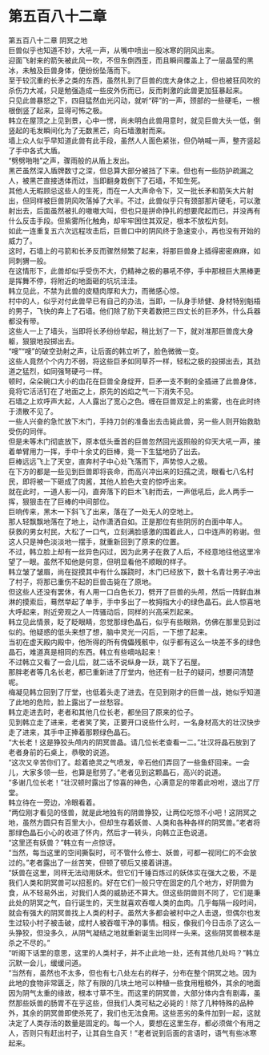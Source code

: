 # 第五百八十二章

第五百八十二章 阴冥之地\
巨兽似乎也知道不妙，大吼一声，从嘴中喷出一股冰寒的阴风出来。\
迎面飞射来的箭矢被此风一吹，不但东倒西歪，而且瞬间覆盖上了一层晶莹的黑冰，未触及巨兽身体，便纷纷坠落而下。\
至于较沉重的长矛之类的东西，虽然扎到了巨兽的庞大身体之上，但也被狂风吹的杀伤力大减，只是勉强造成一些皮外伤而已，反而刺激的此兽更加狂暴起来。\
只见此兽暴怒之下，四目猛然血光闪动，就听“砰”的一声，颈部的一些硬毛，一根根倒竖了起来，显得可怖之极。\
韩立在屋顶之上见到景，心中一愣，尚未明白此兽用意时，就见巨兽大头一低，倒竖起的毛发瞬间化为了无数黑芒，向石墙激射而来。\
墙上众人似乎早知道此兽有此手段，虽然人人面色紧张，但仍呐喊一声，整齐竖起了手中各式大盾。\
“劈劈啪啪”之声，骤雨般的从盾上发出。\
黑芒虽然深入盾牌数寸之深，但总算大部分被挡了下来。但也有一些防护疏漏之人，被黑芒直接透体而过，当即翻身栽倒下了石墙，不知生死。\
其他人无暇顾忌这些人的生死，而在一人大声命令下，又一批长矛和箭矢大片射出，但同样被巨兽阴风吹落掉了大半。不过，此兽似乎只有颈部那片硬毛，可以激射出去，后面虽然被扎的嗷嗷大叫，但也只是拼命挣扎的想要爬起而已，并没再有什么反击手段。但紫雾所化触角，却牢牢困住其双足，根本不放松片刻。\
如此一连重复五六次远程攻击后，巨兽口中的阴风终于急速变小，再也没有开始的威力了。\
这时，石墙上的弓箭和长矛反而骤然频繁了起来，将那巨兽身上插得密密麻麻，如同刺猬一般。\
在这情形下，此兽却似乎受伤不大，仍精神之极的暴吼不停，手中那根巨大黑棒更是挥舞不停，将附近的地面砸的坑坑洼洼。\
韩立见此，不禁为此兽的皮糙肉厚和大力，而微感心惊。\
村中的人，似乎对付此兽早已有自己的办法，当即，一队身手矫健、身材特别魁梧的男子，飞快的奔上了石墙。他们除了肋下夹着数把三四丈长的巨矛外，什么兵器都没有带。\
这些人一上了墙头，当即将长矛纷纷举起，稍比划了一下，就对准那巨兽庞大身躯，狠狠地投掷出去。\
“嗖”“嗖”的破空劲射之声，让后面的韩立听了，脸色微微一变。\
这些人竟然个个内力不弱，将这些巨矛如同草芥一样，轻松之极的投掷出去，其劲道之猛烈，如同强弩硬弓一样。\
顿时，朵朵碗口大小的血花在巨兽全身绽开，巨矛一支不剩的全插进了此兽身体，竟将它活活钉在了地面之上，原先的凶焰之气一下消失不见。\
石墙之上欢呼声大起，人人露出了宽心之色。缠在巨兽双足上的紫雾，也在此时终于溃散不见了。\
一些人兴奋的急忙放下木门，手持刀剑的准备出去击毙此兽，另一些人则开始救助受伤的同伴。\
但是未等木门彻底放下，原本低头垂首的巨兽忽然回光返照般的仰天大吼一声，接着单臂用力一挥，手中十余丈的巨棒，竟一下生猛地扔了出去。\
巨棒远远飞上了天空，直奔村子中心处飞落而下，声势惊人之极。\
在下方的都是一些见到巨兽即将丧命，而高兴冲出来的妇孺之流，眼看七八名村民，即将被一下砸成了肉酱，其他人脸色大变的惊呼出来。\
就在此时，一道人影一闪，直奔落下的巨木飞射而去，一声低吼后，此人两手一挥，狠狠击在了巨棒的中间部位。\
巨响传来，黑木一下斜飞了出来，落在了一处无人的空地上。\
那人轻飘飘地落在了地上，动作潇洒自如。正是那位有些阴厉的白面中年人。\
获救的男女村民，大松了一口气，立刻满脸感激的围着此人，口中连声的称谢。但这人只是神色淡淡地一摆手，就重新回到了原来的位置。\
不过，韩立脸上却有一丝异色闪过，因为此男子在救了人后，不经意地往他这里冷望了一眼。虽然不知他是何意，但明显看他不顺眼的样子。\
韩立皱了皱眉，尚在捉摸其中有什么蹊跷时，木门已经放下，数十名青壮男子冲出了村子，将那已重伤不起的巨兽击毙在了原地。\
但这些人还没有罢休，有人用一口白色长刀，劈开了巨兽的头颅，然后一阵鲜血淋淋的摸索后，蓦然举起了单手，手中多出了一枚拇指大小的绿色晶石。此人惊喜地大呼起来，附近旁观之人一阵骚动后，同样的兴高采烈起来。\
韩立见此情景，眨了眨眼睛，忽觉那绿色晶石，似乎有些眼熟，仿佛在那里见到过似的。他疑惑的低头来想了想，脑中灵光一闪后，一下想了起来。\
当初在虚天殿内殿中，他所得的所有傀儡残骸中，似乎都有这么一块差不多的绿色晶石，难道真是相同的东西。韩立有些嘀咕起来！\
不过韩立又看了一会儿后，就二话不说纵身一跃，跳下了石屋。\
那胖老者等几名长老，都已重新进了厅堂内，他还有一肚子的疑问，想要问清楚呢。\
梅凝见韩立回到了厅堂，也低着头走了进去。在见到刚才的巨兽一战，她似乎知道了此地的危险，脸上露出了一丝愁容。\
韩立走进去时，老者和其他几位长老，都坐回了原来的位子。\
见到韩立走了进来，老者笑了笑，正要开口说些什么时，一名身材高大的壮汉快步走了进来，其手中正捧着那颗绿色晶石。\
“大长老！这是狰狡头颅内的阴冥兽晶。请几位长老查看一二。”壮汉将晶石放到了老者身前的石桌上，恭敬的说道。\
“这次又辛苦你们了。趁着绝灵之气喷发，辛石他们弄回了一些鱼虾回来。一会儿，大家多领一些，也算是慰劳了。”老者见到这颗晶石，高兴的说道。\
“多谢几位长老！”壮汉顿时露出了惊喜的神色，心满意足的带着此吩咐，退出了厅堂。\
韩立待在一旁边，冷眼看着。\
“两位刚才看见的怪兽，就是此地独有的阴兽狰狡，让两位吃惊不小吧！这阴冥之地，虽然方圆只有百里大小，但却生存着妖兽、人类和各种各样的阴冥兽。”老者将那绿色晶石小心的收进了怀内，然后才一转头，向韩立正色说道。\
“这里还有妖兽？”韩立有一点惊讶。\
“当然，每当这里的空间撕裂时，可不管什么修士、妖兽，可都一视同仁的不会放过的。”老者露出了一丝苦笑，但顿了顿后又接着讲道。\
“妖兽在这里，同样无法动用妖术。但它们千锤百炼过的妖体实在强大之极，不是我们人类和阴冥兽可以招惹的。好在它们一般只守在固定的几个地方，好阴兽为食，从不轻易外出，对我们人类的威胁还不算大。但这些阴兽则不同了，它们是秉此处的阴冥之气，自行诞生的，天生就喜欢吞噬人类的血肉。几乎每隔一段时间，就会有强大的阴冥兽找上人类的村子。虽然大多都会被村中之人击退，但偶尔也发生过较小村子被击破，成村人被吞噬干净的事情。相反，像我们今日击杀了这么一头狰狡，但没多久，从阴气凝结之地就重新诞生出同样一头来。这些阴冥兽根本是杀之不尽的。”\
“听阁下话里的意思，这里的人类村子，并不止此地一处，还有其他几处吗？”韩立沉默一会儿，缓缓问道。\
“当然有，虽然也不太多，但也有七八处左右的样子，分布在整个阴冥之地。因为此地的食物非常匮乏，除了有限的几块土地可以种植一些食用粗粮外，其余的地面因为阴气太重的缘故，根本寸草不生。而这里的阴冥兽，大部分体内含有剧毒，虽然那些妖兽的肠胃不在乎这些，但我们人类可粘之必毙的！除了几种特殊的品种外，其余的阴冥兽即使杀死了，我们也无法食用。这些恶劣的条件加到一起，这就决定了人类存活的数量是固定的。每一个人，要想在这里生存，都必须做个有用之人，否则只有赶出村子，让其自生自灭！”老者说到后面的言语时，语气有些冰寒起来。
